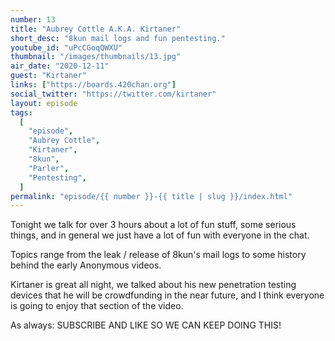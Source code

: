 ```yaml
---
number: 13
title: "Aubrey Cottle A.K.A. Kirtaner"
short_desc: "8kun mail logs and fun pentesting."
youtube_id: "uPcCGoqQWXU"
thumbnail: "/images/thumbnails/13.jpg"
air_date: "2020-12-11"
guest: "Kirtaner"
links: ["https://boards.420chan.org"]
social_twitter: "https://twitter.com/kirtaner"
layout: episode
tags:
  [
    "episode",
    "Aubrey Cottle",
    "Kirtaner",
    "8kun",
    "Parler",
    "Pentesting",
  ]
permalink: "episode/{{ number }}-{{ title | slug }}/index.html"
---
```


Tonight we talk for over 3 hours about a lot of fun stuff, some serious things, and in general we just have a lot of fun with everyone in the chat.

Topics range from the leak / release of 8kun's mail logs to some history behind the early Anonymous videos.

Kirtaner is great all night, we talked about his new penetration testing devices that he will be crowdfunding in the near future, and I think everyone is going to enjoy that section of the video.

As always: SUBSCRIBE AND LIKE SO WE CAN KEEP DOING THIS!
